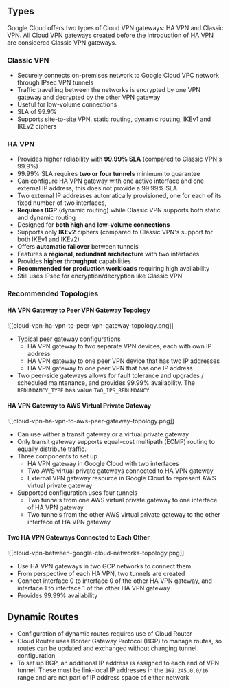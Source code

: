 
## Types
Google Cloud offers two types of Cloud VPN gateways: HA VPN and Classic VPN. All Cloud VPN gateways created before the introduction of HA VPN are considered Classic VPN gateways.

### Classic VPN
- Securely connects on-premises network to Google Cloud VPC network through IPsec VPN tunnels
- Traffic travelling between the networks is encrypted by one VPN gateway and decrypted by the other VPN gateway
- Useful for low-volume connections
- SLA of 99.9%
- Supports site-to-site VPN, static routing, dynamic routing, IKEv1 and IKEv2 ciphers

### HA VPN
- Provides higher reliability with **99.99% SLA** (compared to Classic VPN's 99.9%)
- 99.99% SLA requires **two or four tunnels** minimum to guarantee 
- Can configure HA VPN gateway with one active interface and one external IP address, this does not provide a 99.99% SLA
- Two external IP addresses automatically provisioned, one for each of its fixed number of two interfaces,
- **Requires BGP** (dynamic routing) while Classic VPN supports both static and dynamic routing
- Designed for **both high and low-volume connections**
- Supports only **IKEv2** ciphers (compared to Classic VPN's support for both IKEv1 and IKEv2)
- Offers **automatic failover** between tunnels
- Features a **regional, redundant architecture** with two interfaces
- Provides **higher throughput** capabilities
- **Recommended for production workloads** requiring high availability
- Still uses IPsec for encryption/decryption like Classic VPN

### Recommended Topologies
#### HA VPN Gateway to Peer VPN Gateway Topology

![[cloud-vpn-ha-vpn-to-peer-vpn-gateway-topology.png]]

- Typical peer gateway configurations
	- HA VPN gateway to two separate VPN devices, each with own IP address
	- HA VPN gateway to one peer VPN device that has two IP addresses
	- HA VPN gateway to one peer VPN that has one IP address
- Two peer-side gateways allows for fault tolerance and upgrades / scheduled maintenance, and provides 99.99% availability. The `REDUNDANCY_TYPE` has value `TWO_IPS_REDUNDANCY`


#### HA VPN Gateway to AWS Virtual Private Gateway

![[cloud-vpn-ha-vpn-to-aws-peer-gateway-topology.png]]

- Can use wither a transit gateway or a virtual private gateway
- Only transit gateway supports equal-cost multipath (ECMP) routing to equally distribute traffic.
- Three components to set up
	- HA VPN gateway in Google Cloud with two interfaces
	- Two AWS virtual private gateways connected to HA VPN gateway
	- External VPN gateway resource in Google Cloud to represent AWS virtual private gateway
- Supported configuration uses four tunnels
	- Two tunnels from one AWS virtual private gateway to one interface of HA VPN gateway
	- Two tunnels from the other AWS virtual private gateway to the other interface of HA VPN gateway 

#### Two HA VPN Gateways Connected to Each Other

![[cloud-vpn-between-google-cloud-networks-topology.png]]

- Use HA VPN gateways in two GCP networks to connect them.
- From perspective of each HA VPN, two tunnels are created
- Connect interface 0 to interface 0 of the other HA VPN gateway, and interface 1 to interface 1 of the other HA VPN gateway
- Provides 99.99% availability


## Dynamic Routes

- Configuration of dynamic routes requires use of Cloud Router
- Cloud Router uses Border Gateway Protocol (BGP) to manage routes, so routes can be updated and exchanged without changing tunnel configuration
- To set up BGP, an additional IP address is assigned to each end of VPN tunnel. These must be link-local IP addresses in the `169.245.0.0/16` range and are not part of IP address space of either network



